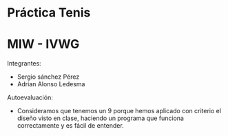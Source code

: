 # Práctica Tenis
# MIW - IVWG

Integrantes: 
 - Sergio sánchez Pérez
 - Adrian Alonso Ledesma

Autoevaluación:
- Consideramos que tenemos un 9 porque hemos aplicado con criterio el diseño visto en clase, haciendo un programa que funciona correctamente y es fácil de entender.
